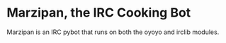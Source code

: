 # Marzipan, the IRC Cooking Bot

Marzipan is an IRC pybot that runs on both the oyoyo and irclib modules.

